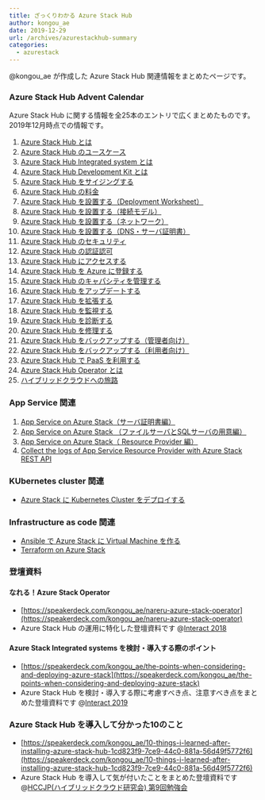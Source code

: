 ```yaml
---
title: ざっくりわかる Azure Stack Hub
author: kongou_ae
date: 2019-12-29
url: /archives/azurestackhub-summary
categories:
  - azurestack
---
```


@kongou_ae が作成した Azure Stack Hub 関連情報をまとめたページです。

### Azure Stack Hub Advent Calendar

Azure Stack Hub に関する情報を全25本のエントリで広くまとめたものです。2019年12月時点での情報です。

1. [Azure Stack Hub とは](https://aimless.jp/blog/archives/2018-12-01-what-is-azurestack/)
1. [Azure Stack Hub のユースケース](https://aimless.jp/blog/archives/2018-12-02-usecase-of-azurestack/)
1. [Azure Stack Hub Integrated system とは](https://aimless.jp/blog/archives/2018-12-03-what-is-asis/)
1. [Azure Stack Hub Development Kit とは](https://aimless.jp/blog/archives/2018-12-04-what-is-asdk/)
1. [Azure Stack Hub をサイジングする](https://aimless.jp/blog/archives/2018-12-05-sizing-for-azure-stack/)
1. [Azure Stack Hub の料金](https://aimless.jp/blog/archives/2018-12-06-cost-of-azurestack/)
1. [Azure Stack Hub を設置する（Deployment Worksheet）](https://aimless.jp/blog/archives/2018-12-07-deployment-worksheet-for-azurestack/)
1. [Azure Stack Hub を設置する（接続モデル）](https://aimless.jp/blog/archives/2018-12-08-connection-model-for-azure-stack/)
1. [Azure Stack Hub を設置する（ネットワーク）](https://aimless.jp/blog/archives/2018-12-09-network-of-azurestack/)
1. [Azure Stack Hub を設置する（DNS・サーバ証明書）](https://aimless.jp/blog/archives/2018-12-10-dns-and-certificate-about-azure-stack/)
1. [Azure Stack Hub のセキュリティ](https://aimless.jp/blog/archives/2018-12-11-security-of-azurestack/)
1. [Azure Stack Hub の認証認可](https://aimless.jp/blog/archives/2018-12-12-anthn-anthz-for-azurestack/)
1. [Azure Stack Hub にアクセスする](https://aimless.jp/blog/archives/2018-12-13-how-to-access-azurestack/)
1. [Azure Stack Hub を Azure に登録する](https://aimless.jp/blog/archives/2018-12-14-registration-azurestack-to-azure/)
1. [Azure Stack Hub のキャパシティを管理する](https://aimless.jp/blog/archives/2018-12-15-management-capacity-of-azure-stack/)
1. [Azure Stack Hub をアップデートする](https://aimless.jp/blog/archives/2018-12-16-updating-azurestack/)
1. [Azure Stack Hub を拡張する](https://aimless.jp/blog/archives/2018-12-17-expand-azure-stack/)
1. [Azure Stack Hub を監視する](https://aimless.jp/blog/archives/2018-12-18-monitering-azure-stack/)
1. [Azure Stack Hub を診断する](https://aimless.jp/blog/archives/2018-12-19-diagnose-azure-stack/)
1. [Azure Stack Hub を修理する](https://aimless.jp/blog/archives/2018-12-20-repair-azure-stack/)
1. [Azure Stack Hub をバックアップする（管理者向け）](https://aimless.jp/blog/archives/2018-12-21-backup-of-azurestack-for-admin/)
1. [Azure Stack Hub をバックアップする（利用者向け）](https://aimless.jp/blog/archives/2018-12-22-backup-of-azurestack-for-tenant/)
1. [Azure Stack Hub で PaaS を利用する](https://aimless.jp/blog/archives/2018-12-23-paas-of-azurestack/)
1. [Azure Stack Hub Operator とは](https://aimless.jp/blog/archives/2018-12-24-become-azurestack-operator/)
1. [ハイブリッドクラウドへの旅路](https://aimless.jp/blog/archives/2018-12-25-journey-to-hybridcloud-with-azurestack/)

### App Service 関連

1. [App Service on Azure Stack（サーバ証明書編）](https://aimless.jp/blog/archives/2018-11-05-appservice-on-asdk-about-cert/)
1. [App Service on Azure Stack （ファイルサーバとSQLサーバの用意編）](https://aimless.jp/blog/archives/2018-11-11-appservice-on-asdk-about-infra/)
1. [App Service on Azure Stack（ Resource Provider 編）](https://aimless.jp/blog/archives/2019-03-05-install-appservice-resource-provider-to-azurestack/)
1. [Collect the logs of App Service Resource Provider with Azure Stack REST API](https://aimless.jp/blog/archives/2019/08/collect-appservice-rp-log-with-restapi/)

### KUbernetes cluster 関連

- [Azure Stack に Kubernetes Cluster をデプロイする](https://aimless.jp/blog/archives/2019/05/k8s-cluster-on-azurestack/)

### Infrastructure as code 関連

- [Ansible で Azure Stack に Virtual Machine を作る](https://aimless.jp/blog/archives/2019-02-20-create-vm-on-azurestack-with-ansible/)
- [Terraform on Azure Stack](https://aimless.jp/blog/archives/2018-06-21-terraform-on-azurestack/)

### 登壇資料

#### なれる！Azure Stack Operator

- [https://speakerdeck.com/kongou_ae/nareru-azure-stack-operator](https://speakerdeck.com/kongou_ae/nareru-azure-stack-operator)
- Azure Stack Hub の運用に特化した登壇資料です @[Interact 2018](https://interact.connpass.com/event/77420/)

#### Azure Stack Integrated systems を検討・導入する際のポイント

- [https://speakerdeck.com/kongou_ae/the-points-when-considering-and-deploying-azure-stack](https://speakerdeck.com/kongou_ae/the-points-when-considering-and-deploying-azure-stack)
- Azure Stack Hub を検討・導入する際に考慮すべき点、注意すべき点をまとめた登壇資料です @[Interact 2019](https://interact.connpass.com/event/91059/)

### Azure Stack Hub を導入して分かった10のこと

- [https://speakerdeck.com/kongou_ae/10-things-i-learned-after-installing-azure-stack-hub-1cd823f9-7ce9-44c0-881a-56d49f5772f6](https://speakerdeck.com/kongou_ae/10-things-i-learned-after-installing-azure-stack-hub-1cd823f9-7ce9-44c0-881a-56d49f5772f6)
- Azure Stack Hub を導入して気が付いたことをまとめた登壇資料です @[HCCJP(ハイブリッドクラウド研究会) 第9回勉強会](https://hybridcloud.connpass.com/event/156781/)